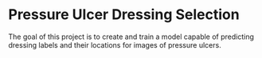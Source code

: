 # Pressure Ulcer Dressing Selection

The goal of this project is to create and train a model capable of predicting dressing labels and their locations for images of pressure ulcers.